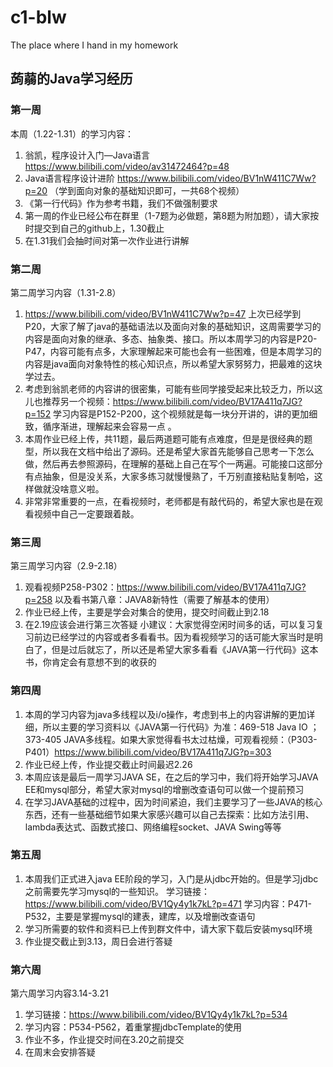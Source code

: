 # c1-blw

The place where I hand in my homework

## 蒟蒻的Java学习经历


### 第一周


本周（1.22-1.31）的学习内容： 
1. 翁凯，程序设计入门—Java语言 https://www.bilibili.com/video/av31472464?p=48 
2. Java语言程序设计进阶 https://www.bilibili.com/video/BV1nW411C7Ww?p=20 
（学到面向对象的基础知识即可，一共68个视频） 
3. 《第一行代码》作为参考书籍，我们不做强制要求 
4. 第一周的作业已经公布在群里（1-7题为必做题，第8题为附加题），请大家按时提交到自己的github上，1.30截止 
5. 在1.31我们会抽时间对第一次作业进行讲解


### 第二周


第二周学习内容（1.31-2.8） 
1. https://www.bilibili.com/video/BV1nW411C7Ww?p=47 
上次已经学到P20，大家了解了java的基础语法以及面向对象的基础知识，这周需要学习的内容是面向对象的继承、多态、抽象类、接口。所以本周学习的内容是P20-P47，内容可能有点多，大家理解起来可能也会有一些困难，但是本周学习的内容是java面向对象特性的核心知识点，所以希望大家努努力，把最难的这块学过去。 
2. 考虑到翁凯老师的内容讲的很密集，可能有些同学接受起来比较乏力，所以这儿也推荐另一个视频：https://www.bilibili.com/video/BV17A411q7JG?p=152 
学习内容是P152-P200，这个视频就是每一块分开讲的，讲的更加细致，循序渐进，理解起来会容易一点 。
3. 本周作业已经上传，共11题，最后两道题可能有点难度，但是是很经典的题型，所以我在文档中给出了源码。还是希望大家首先能够自己思考一下怎么做，然后再去参照源码，在理解的基础上自己在写个一两遍。可能接口这部分有点抽象，但是没关系，大家多练习就慢慢熟了，千万别直接粘贴复制哈，这样做就没啥意义啦。 
4. 非常非常重要的一点，在看视频时，老师都是有敲代码的，希望大家也是在观看视频中自己一定要跟着敲。


### 第三周


第三周学习内容（2.9-2.18） 
1. 观看视频P258-P302：https://www.bilibili.com/video/BV17A411q7JG?p=258 
以及看书第八章：JAVA8新特性（需要了解基本的使用） 
2. 作业已经上传，主要是学会对集合的使用，提交时间截止到2.18 
3. 在2.19应该会进行第三次答疑 
小建议：大家觉得空闲时间多的话，可以复习复习前边已经学过的内容或者多看看书。因为看视频学习的话可能大家当时是明白了，但是过后就忘了，所以还是希望大家多看看《JAVA第一行代码》这本书，你肯定会有意想不到的收获的


### 第四周


1. 本周的学习内容为java多线程以及i/o操作，考虑到书上的内容讲解的更加详细，所以主要的学习资料以《JAVA第一行代码》为准：469-518 Java IO ；373-405 JAVA多线程。如果大家觉得看书太过枯燥，可观看视频：（P303-P401）https://www.bilibili.com/video/BV17A411q7JG?p=303
2. 作业已经上传，作业提交截止时间最迟2.26
3. 本周应该是最后一周学习JAVA SE，在之后的学习中，我们将开始学习JAVA EE和mysql部分，希望大家对mysql的增删改查语句可以做一个提前预习
4. 在学习JAVA基础的过程中，因为时间紧迫，我们主要学习了一些JAVA的核心东西，还有一些基础细节如果大家感兴趣可以自己去探索：比如方法引用、lambda表达式、函数式接口、网络编程socket、JAVA Swing等等


### 第五周

1. 本周我们正式进入java EE阶段的学习，入门是从jdbc开始的。但是学习jdbc之前需要先学习mysql的一些知识。
学习链接：https://www.bilibili.com/video/BV1Qy4y1k7kL?p=471 
学习内容：P471-P532，主要是掌握mysql的建表，建库，以及增删改查语句 
2. 学习所需要的软件和资料已上传到群文件中，请大家下载后安装mysql环境 
3. 作业提交截止到3.13，周日会进行答疑


### 第六周

第六周学习内容3.14-3.21 
1. 学习链接：https://www.bilibili.com/video/BV1Qy4y1k7kL?p=534
2. 学习内容：P534-P562，着重掌握jdbcTemplate的使用
3. 作业不多，作业提交时间在3.20之前提交
4. 在周末会安排答疑
